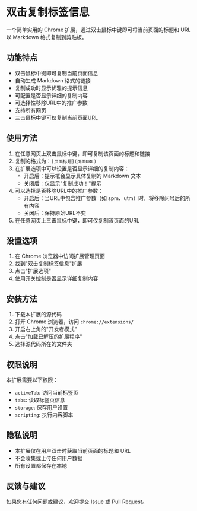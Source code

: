 # 双击复制标签信息

一个简单实用的 Chrome 扩展，通过双击鼠标中键即可将当前页面的标题和 URL 以 Markdown 格式复制到剪贴板。

## 功能特点

- 双击鼠标中键即可复制当前页面信息
- 自动生成 Markdown 格式的链接
- 复制成功时显示优雅的提示信息
- 可配置是否显示详细的复制内容
- 可选择性移除URL中的推广参数
- 支持所有网页
- 三击鼠标中键可仅复制当前页面URL

## 使用方法

1. 在任意网页上双击鼠标中键，即可复制该页面的标题和链接
2. 复制的格式为：`[页面标题](页面URL)`
3. 在扩展选项中可以设置是否显示详细的复制内容：
   - 开启后：提示框会显示具体复制的 Markdown 文本
   - 关闭后：仅显示"复制成功！"提示
4. 可以选择是否移除URL中的推广参数：
   - 开启后：当URL中包含推广参数（如 spm、utm）时，将移除问号后的所有内容
   - 关闭后：保持原始URL不变
5. 在任意网页上三击鼠标中键，即可仅复制该页面的URL

## 设置选项

1. 在 Chrome 浏览器中访问扩展管理页面
2. 找到"双击复制标签信息"扩展
3. 点击"扩展选项"
4. 使用开关控制是否显示详细复制内容

## 安装方法

1. 下载本扩展的源代码
2. 打开 Chrome 浏览器，访问 `chrome://extensions/`
3. 开启右上角的"开发者模式"
4. 点击"加载已解压的扩展程序"
5. 选择源代码所在的文件夹

## 权限说明

本扩展需要以下权限：
- `activeTab`: 访问当前标签页
- `tabs`: 读取标签页信息
- `storage`: 保存用户设置
- `scripting`: 执行内容脚本

## 隐私说明

- 本扩展仅在用户双击时获取当前页面的标题和 URL
- 不会收集或上传任何用户数据
- 所有设置都保存在本地

## 反馈与建议

如果您有任何问题或建议，欢迎提交 Issue 或 Pull Request。